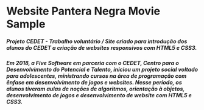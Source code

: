 # Website Pantera Negra Movie Sample

##### Projeto CEDET - Trabalho voluntário / Site criado para introdução dos alunos do CEDET a criação de websites responsivos com HTML5 e CSS3.

##### Em 2018, a Five Software em parceria com o CEDET, Centro para o Desenvolvimento do Potencial e Talento, iniciou um projeto social voltado para adolescentes, ministrando cursos na área de programação com ênfase em desenvolvimento de jogos e websites. Nesse período, os alunos tiveram aulas de noções de algoritmos, orientação à objetos, desenvolvimento de jogos e desenvolvimento de website com HTML5 e CSS3.

